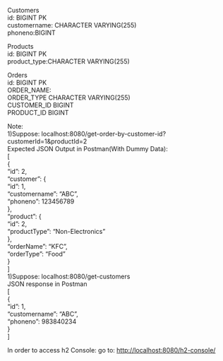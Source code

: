 <p class="has-line-data" data-line-start="6" data-line-end="10">Customers<br>
id: BIGINT PK<br>
customername: CHARACTER VARYING(255)<br>
phoneno:BIGINT</p>
<p class="has-line-data" data-line-start="11" data-line-end="14">Products<br>
id: BIGINT PK<br>
product_type:CHARACTER VARYING(255)</p>
<p class="has-line-data" data-line-start="15" data-line-end="21">Orders<br>
id: BIGINT PK<br>
ORDER_NAME:<br>
ORDER_TYPE    CHARACTER VARYING(255)<br>
CUSTOMER_ID   BIGINT<br>
PRODUCT_ID    BIGINT</p>
<p class="has-line-data" data-line-start="22" data-line-end="50">Note:<br>
1)Suppose: localhost:8080/get-order-by-customer-id?customerId=1&amp;productId=2<br>
Expected JSON Output in Postman(With Dummy Data):<br>
[<br>
{<br>
“id”: 2,<br>
“customer”: {<br>
“id”: 1,<br>
“customername”: “ABC”,<br>
“phoneno”: 123456789<br>
},<br>
“product”: {<br>
“id”: 2,<br>
“productType”: “Non-Electronics”<br>
},<br>
“orderName”: “KFC”,<br>
“orderType”: “Food”<br>
}<br>
]<br>
1)Suppose: localhost:8080/get-customers<br>
JSON response in Postman<br>
[<br>
{<br>
“id”: 1,<br>
“customername”: “ABC”,<br>
“phoneno”: 983840234<br>
}<br>
]</p>
<p class="has-line-data" data-line-start="51" data-line-end="52">In order to access h2 Console: go to: <a href="http://localhost:8080/h2-console/">http://localhost:8080/h2-console/</a></p>

